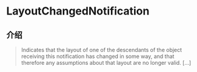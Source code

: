 # LayoutChangedNotification

## 介绍

> Indicates that the layout of one of the descendants of the object receiving this notification has changed in some way, and that therefore any assumptions about that layout are no longer valid. [...]
